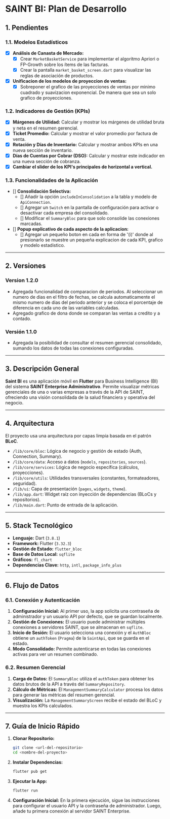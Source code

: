 # **SAINT BI: Plan de Desarrollo**

## **1. Pendientes**

### **1.1. Modelos Estadísticos**

* [X] **Análisis de Canasta de Mercado:**
    * [X] Crear `MarketBasketService` para implementar el algoritmo Apriori o FP-Growth sobre los ítems de las facturas.
    * [X] Crear la pantalla `market_basket_screen.dart` para visualizar las reglas de asociación de productos.

* [X] **Unificacion de los modelos de proyeccion de ventas:**
    * [X] Sobreponer el grafico de las proyecciones de ventas por minimo cuadrado y suavizacion exponencial. De manera que sea un solo grafico de proyecciones.

### **1.2. Indicadores de Gestión (KPIs)**

* [X] **Márgenes de Utilidad:** Calcular y mostrar los márgenes de utilidad bruta y neta en el resumen gerencial.
* [X] **Ticket Promedio:** Calcular y mostrar el valor promedio por factura de venta.
* [X] **Rotación y Días de Inventario:** Calcular y mostrar ambos KPIs en una nueva sección de inventario.
* [X] **Días de Cuentas por Cobrar (DSO):** Calcular y mostrar este indicador en una nueva sección de cobranza.
* [X] **Cambiar el slider de los KPI's principales de horizontal a vertical.**

### **1.3. Funcionalidades de la Aplicación**

* [] **Consolidación Selectiva:**
    * [] Añadir la opción `includeInConsolidation` a la tabla y modelo de `ApiConnection`.
    * [] Agregar un `Switch` en la pantalla de configuración para activar o desactivar cada empresa del consolidado.
    * [] Modificar el `SummaryBloc` para que solo consolide las conexiones marcadas.
* [] **Popup explicativo de cada aspecto de la aplicacion:**
    * [] Agregar un pequeño boton en cada en forma de '(i)' donde al presionarlo se muestre un pequeña explicacion de cada KPI, grafico y modelo estadistico.

---

## **2. Versiones**

### **Version 1.2.0**
* Agregada funcionalidad de comparacion de periodos. Al seleccionar un numero de dias en el filtro de fechas, se calcula automaticamente el mismo numero de dias del periodo anterior y se coloca el porcentaje de diferencia en cada uno de las variables calculadas.
* Agregado grafico de dona donde se comparan las ventas a credito y a contado.

### **Versión 1.1.0**
* Agregada la posibilidad de consultar el resumen gerencial consolidado, sumando los datos de todas las conexiones configuradas.

---

## **3. Descripción General**

**Saint BI** es una aplicación móvil en **Flutter** para Business Intelligence (BI) del sistema **SAINT Enterprise Administrativo**. Permite visualizar métricas gerenciales de una o varias empresas a través de la API de SAINT, ofreciendo una visión consolidada de la salud financiera y operativa del negocio.

---

## **4. Arquitectura**

El proyecto usa una arquitectura por capas limpia basada en el patrón **BLoC**.

* `/lib/core/bloc`: Lógica de negocio y gestión de estado (Auth, Connection, Summary).
* `/lib/core/data`: Acceso a datos (`models`, `repositories`, `sources`).
* `/lib/core/services`: Lógica de negocio específica (cálculos, proyecciones).
* `/lib/core/utils`: Utilidades transversales (constantes, formateadores, seguridad).
* `/lib/ui`: Capa de presentación (`pages`, `widgets`, `theme`).
* `/lib/app.dart`: Widget raíz con inyección de dependencias (BLoCs y repositorios).
* `/lib/main.dart`: Punto de entrada de la aplicación.

---

## **5. Stack Tecnológico**

* **Lenguaje:** Dart (`3.8.1`)
* **Framework:** Flutter (`3.32.3`)
* **Gestión de Estado:** `flutter_bloc`
* **Base de Datos Local:** `sqflite`
* **Gráficos:** `fl_chart`
* **Dependencias Clave:** `http`, `intl`, `package_info_plus`

---

## **6. Flujo de Datos**

### **6.1. Conexión y Autenticación**

1.  **Configuración Inicial:** Al primer uso, la app solicita una contraseña de administrador y un usuario API por defecto, que se guardan localmente.
2.  **Gestión de Conexiones:** El usuario puede administrar múltiples conexiones a servidores SAINT, que se almacenan en `sqflite`.
3.  **Inicio de Sesión:** El usuario selecciona una conexión y el `AuthBloc` obtiene un `authToken` (`Pragma`) de la `SaintApi`, que se guarda en el estado.
4.  **Modo Consolidado:** Permite autenticarse en todas las conexiones activas para ver un resumen combinado.

### **6.2. Resumen Gerencial**

1.  **Carga de Datos:** El `SummaryBloc` utiliza el `authToken` para obtener los datos brutos de la API a través del `SummaryRepository`.
2.  **Cálculo de Métricas:** El `ManagementSummaryCalculator` procesa los datos para generar las métricas del resumen gerencial.
3.  **Visualización:** La `ManagementSummaryScreen` recibe el estado del BLoC y muestra los KPIs calculados.

---

## **7. Guía de Inicio Rápido**

1.  **Clonar Repositorio:**
    ```bash
    git clone <url-del-repositorio>
    cd <nombre-del-proyecto>
    ```
2.  **Instalar Dependencias:**
    ```bash
    flutter pub get
    ```
3.  **Ejecutar la App:**
    ```bash
    flutter run
    ```
4.  **Configuración Inicial:** En la primera ejecución, sigue las instrucciones para configurar el usuario API y la contraseña de administrador. Luego, añade tu primera conexión al servidor SAINT Enterprise.